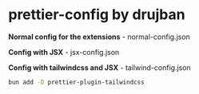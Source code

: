 # prettier-config by drujban

<p><b>Normal config for the extensions</b> - normal-config.json</p>
<p><b>Config with JSX</b> - jsx-config.json</p>
<p><b>Config with tailwindcss and JSX</b> - tailwind-config.json</p>

```bash
bun add -D prettier-plugin-tailwindcss
```
